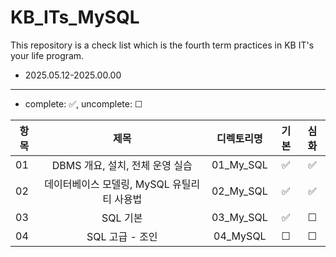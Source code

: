 # KB_ITs_MySQL

This repository is a check list which is the fourth term practices in KB IT's your life program.
- 2025.05.12-2025.00.00

---
- complete: ✅, uncomplete: ☐

| 항목 |  제목  | 디렉토리명 | 기본 | 심화 |
|------|:----:|:----:|:----:|:----:|
| 01 |DBMS 개요, 설치, 전체 운영 실습 | 01_My_SQL | ✅ | ✅ |
| 02 |데이터베이스 모델링, MySQL 유틸리티 사용법 | 02_My_SQL | ✅ | ✅ |
| 03 |SQL 기본 | 03_My_SQL | ✅ | ☐ |
|04|SQL 고급 - 조인|04_MySQL | ☐ | ☐ |

